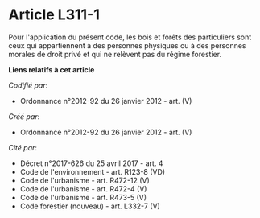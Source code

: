 # Article L311-1

Pour l'application du présent code, les bois et forêts des particuliers sont ceux qui appartiennent à des personnes physiques
ou à des personnes morales de droit privé et qui ne relèvent pas du régime forestier.

**Liens relatifs à cet article**

_Codifié par_:

  - Ordonnance n°2012-92 du 26 janvier 2012 - art. (V)

_Créé par_:

  - Ordonnance n°2012-92 du 26 janvier 2012 - art. (V)

_Cité par_:

  - Décret n°2017-626 du 25 avril 2017 - art. 4
  - Code de l'environnement - art. R123-8 (VD)
  - Code de l'urbanisme - art. R472-12 (V)
  - Code de l'urbanisme - art. R472-4 (V)
  - Code de l'urbanisme - art. R473-5 (V)
  - Code forestier (nouveau) - art. L332-7 (V)
